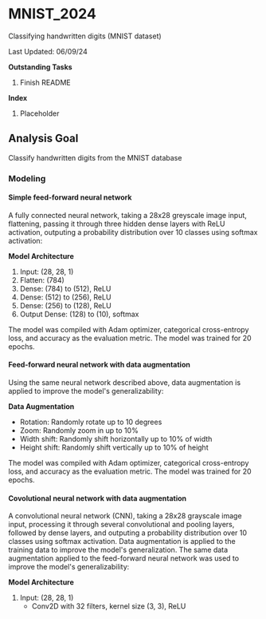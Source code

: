 # MNIST_2024
Classifying handwritten digits (MNIST dataset)

Last Updated: 06/09/24


**Outstanding Tasks**
1. Finish README


**Index**
1. Placeholder


## Analysis Goal
Classify handwritten digits from the MNIST database


### Modeling
#### Simple feed-forward neural network
A fully connected neural network, taking a 28x28 greyscale image input, flattening, passing it through three hidden dense layers with ReLU activation, outputing a probability distribution over 10 classes using softmax activation:

**Model Architecture**
1. Input: (28, 28, 1)
2. Flatten: (784)
3. Dense: (784) to (512), ReLU
4. Dense: (512) to (256), ReLU
5. Dense: (256) to (128), ReLU
6. Output Dense: (128) to (10), softmax

The model was compiled with Adam optimizer, categorical cross-entropy loss, and accuracy as the evaluation metric. The model was trained for 20 epochs.


#### Feed-forward neural network with data augmentation
Using the same neural network described above, data augmentation is applied to improve the model's generalizability:

**Data Augmentation**
- Rotation: Randomly rotate up to 10 degrees
- Zoom: Randomly zoom in up to 10%
- Width shift: Randomly shift horizontally up to 10% of width
- Height shift: Randomly shift vertically up to 10% of height

The model was compiled with Adam optimizer, categorical cross-entropy loss, and accuracy as the evaluation metric. The model was trained for 20 epochs. 


#### Covolutional neural network with data augmentation
A convolutional neural network (CNN), taking a 28x28 grayscale image input, processing it through several convolutional and pooling layers, followed by dense layers, and outputing a probability distribution over 10 classes using softmax activation. Data augmentation is applied to the training data to improve the model's generalization. The same data augmentation applied to the feed-forward neural network was used to improve the model's generalizability:

**Model Architecture**
1. Input: (28, 28, 1)
    - Conv2D with 32 filters, kernel size (3, 3), ReLU 